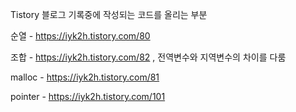Tistory 블로그 기록중에 작성되는 코드를 올리는 부분

순열 - https://iyk2h.tistory.com/80

조합 - https://iyk2h.tistory.com/82 , 전역변수와 지역변수의 차이를 다룸

malloc - https://iyk2h.tistory.com/81

pointer - https://iyk2h.tistory.com/101


